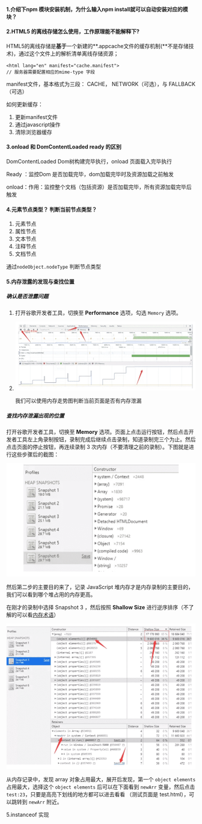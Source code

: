 #### 1.介绍下npm 模块安装机制，为什么输入npm install就可以自动安装对应的模块？

#### 2.HTML5 的离线存储怎么使用，工作原理能不能解释下?

HTML5的离线存储是**基于**一个新建的**.appcache文件的缓存机制(**不是存储技术)，通过这个文件上的解析清单离线存储资源；

```
<html lang="en" manifest="cache.manifest">
// 服务器需要配置相应的mime-type 字段
```

manifest文件，基本格式为三段： CACHE， NETWORK（可选），与 FALLBACK（可选）

如何更新缓存：

1. 更新manifest文件
2. 通过javascript操作
3. 清除浏览器缓存

#### 3.onload 和 DomContentLoaded   ready 的区别

DomContentLoaded  Dom树构建完毕执行，onload 页面载入完毕执行

Ready ：监控Dom 是否加载完毕，dom加载完毕时及资源加载之前触发

onload：作用：监控整个文档（包括资源）是否加载完毕，所有资源加载完毕后触发

#### 4.元素节点类型？ 判断当前节点类型？

1. 元素节点
2. 属性节点
3. 文本节点
4. 注释节点
5. 文档节点

通过`nodeObject.nodeType` 判断节点类型

#### 5.内存泄露的发现与查找位置
#####   确认是否泄露问题

1. 打开谷歌开发者工具，切换至 **Performance** 选项，勾选 `Memory` 选项。

2. ![image-20210110181211814](../image/image-20210110181211814.png)

   我们可以使用内存走势图判断当前页面是否有内存泄漏

#####  查找内存泄漏出现的位置

打开谷歌开发者工具，切换至 **Memory** 选项。页面上点击运行按钮，然后点击开发者工具左上角录制按钮，录制完成后继续点击录制，知道录制完三个为止。然后点击页面的停止按钮，再连续录制 3 次内存（不要清理之前的录制）。下图就是进行这些步骤后的截图：

![image-20210110181315156](../image/image-20210110181315156.png)

然后第二步的主要目的来了，记录 JavaScript 堆内存才是内存录制的主要目的，我们可以看到哪个堆占用的内存更高。

在刚才的录制中选择 Snapshot 3 ，然后按照 **Shallow Size** 进行逆序排序（不了解的可以看[内存术语](https://developers.google.com/web/tools/chrome-devtools/memory-problems/memory-101?hl=zh-cn)）

![image-20210110181336855](../image/image-20210110181336855.png)

从内存记录中，发现 array 对象占用最大，展开后发现，第一个 `object elements` 占用最大，选择这个 `object elements` 后可以在下面看到 `newArr` 变量，然后点击 `test:23`，只要是高亮下划线的地方都可以进去看看 （测试页面是 test.html），可以跳转到 `newArr` 附近。

5.instanceof 实现